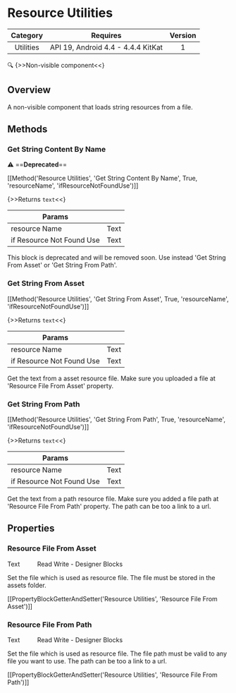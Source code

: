 # Resource Utilities

| Category | Requires | Version |
|:--------:|:-------:|:--------:|
|Utilities|API 19, Android 4.4 - 4.4.4 KitKat|1|

:mag: {>>Non-visible component<<}

## Overview

A non-visible component that loads string resources from a file.

## Methods

### Get String Content By Name

:warning: ==**Deprecated**==

[[Method('Resource Utilities', 'Get String Content By Name', True, 'resourceName', 'ifResourceNotFoundUse')]]

{>>Returns `text`<<}

| Params | []() |
|--------|------|
|resource Name|Text|
|if Resource Not Found Use|Text|


This block is deprecated and will be removed soon. Use instead 'Get String From Asset' or 'Get String From Path'.

### Get String From Asset

[[Method('Resource Utilities', 'Get String From Asset', True, 'resourceName', 'ifResourceNotFoundUse')]]

{>>Returns `text`<<}

| Params | []() |
|--------|------|
|resource Name|Text|
|if Resource Not Found Use|Text|


Get the text from a asset resource file. Make sure you uploaded a file at 'Resource File From Asset' property.

### Get String From Path

[[Method('Resource Utilities', 'Get String From Path', True, 'resourceName', 'ifResourceNotFoundUse')]]

{>>Returns `text`<<}

| Params | []() |
|--------|------|
|resource Name|Text|
|if Resource Not Found Use|Text|


Get the text from a path resource file. Make sure you added a file path at 'Resource File From Path' property. The path can be too a link to a url.

## Properties

### Resource File From Asset

<span class="chip chip-text">Text</span>&nbsp;&nbsp;&nbsp;&nbsp;&nbsp;&nbsp;&nbsp;&nbsp;&nbsp;&nbsp;<span class="chip chip-rw">Read</span> <span class="chip chip-rw">Write</span> - <span class="chip chip-bd">Designer</span> <span class="chip chip-bd">Blocks</span> 

Set the file which is used as resource file. The file must be stored in the assets folder.

[[PropertyBlockGetterAndSetter('Resource Utilities', 'Resource File From Asset')]]

### Resource File From Path

<span class="chip chip-text">Text</span>&nbsp;&nbsp;&nbsp;&nbsp;&nbsp;&nbsp;&nbsp;&nbsp;&nbsp;&nbsp;<span class="chip chip-rw">Read</span> <span class="chip chip-rw">Write</span> - <span class="chip chip-bd">Designer</span> <span class="chip chip-bd">Blocks</span> 

Set the file which is used as resource file. The file path must be valid to any file you want to use. The path can be too a link to a url.

[[PropertyBlockGetterAndSetter('Resource Utilities', 'Resource File From Path')]]